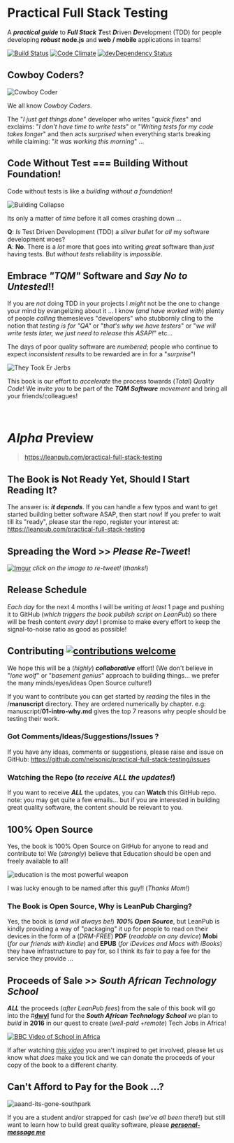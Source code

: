 # Practical Full Stack Testing

A ***practical guide*** to ***Full Stack*** ***T***est ***D***riven ***D***evelopment (TDD) for people developing ***robust*** **node.js** and **web / mobile** applications in teams!

[![Build Status](https://travis-ci.org/nelsonic/practical-full-stack-testing.png?branch=master)](https://travis-ci.org/nelsonic/practical-full-stack-testing) [![Code Climate](https://codeclimate.com/github/nelsonic/practical-full-stack-testing.png)](https://codeclimate.com/github/nelsonic/practical-full-stack-testing) [![devDependency Status](https://david-dm.org/nelsonic/practical-full-stack-testing/dev-status.svg)](https://david-dm.org/nelsonic/practical-full-stack-testing#info=devDependencies)


## Cowboy Coders?

![Cowboy Coder](https://raw.github.com/nelsonic/practical-full-stack-testing/master/images/cowboy-coder.png "Cowboy Coder")

We all know *Cowboy Coders*.

The "*I just get things done*" developer who writes "*quick fixes*" and
exclaims: "*I don't have time to write tests*" or
"*Writing tests for my code takes longer*" and then acts *surprised* when
everything starts breaking while claiming: "*it was working this morning*" ...

## Code Without Test === Building Without Foundation!

Code without tests is like a *building without a foundation*!

![Building Collapse](https://raw.github.com/nelsonic/practical-full-stack-testing/master/images/building-collapse-940x627.jpg "Building Collapse")

Its only a matter of *time* before it all comes crashing down ...

**Q**: *Is* Test Driven Development (TDD) a *silver bullet* for *all* my software development woes?  
**A**: **No**.
There is a *lot* more that goes into writing *great* software than
*just* having tests. But *without tests* reliability is *impossible*.

## Embrace *"TQM"* Software and *Say No to Untested*!!

If you are *not* doing TDD in your projects I *might* not be
the one to change your mind by evangelizing about it ... I know
(*and have worked with*) plenty of
people *calling* themesleves "developers" who stubbornly cling to the notion
that *testing is for "QA"* or "*that's why we have testers*" or "*we will write tests later, we just need to release this ASAP!*" etc...  

The days of poor quality software are *numbered*; people who continue to expect *inconsistent results* to be rewarded are in for a "*surprise*"!

![They Took Er Jerbs](https://raw.github.com/nelsonic/practical-full-stack-testing/master/manuscript/images/they-took-our-jerbs.jpg "They Took Er Jerbs")


This book is our effort to *accelerate* the process towards (*Total*) *Quality Code*! We invite *you* to be part of the ***TQM Software*** *movement* and bring all your friends/colleagues!

 <br />


# *Alpha* Preview

> https://leanpub.com/practical-full-stack-testing

## The Book is Not Ready Yet, Should I Start Reading It?

The answer is: ***it depends***.
If you can handle a few typos and want to get started building better software ASAP, then start *now*! If you prefer to wait till its "ready", please star the repo, register your interest at: https://leanpub.com/practical-full-stack-testing


## Spreading the Word >> *Please Re-Tweet*!

[![Imgur](https://raw.githubusercontent.com/nelsonic/practical-full-stack-testing/master/manuscript/images/pfst-initial-tweet-with-retweets.png)](https://twitter.com/nelsonic/status/607053734502375424) *click on the image to re-tweet!* (*thanks!*)



## Release Schedule

*Each day* for the next 4 months I will be writing *at least* 1 page and pushing it to GitHub (*which triggers the book publish script on LeanPub*) so there will be fresh content *every day*! I promise to make every effort to keep the signal-to-noise ratio as good as possible!

## Contributing [![contributions welcome](https://img.shields.io/badge/contributions-welcome-brightgreen.svg?style=flat)](https://github.com/dwyl/esta/issues)

We hope this will be a (*highly*) ***collaborative*** effort! (We don't believe in "*lone wolf*" or "*basement genius*" approach to building things... we prefer the many minds/eyes/ideas Open Source culture!)

If you want to contribute you can get started by *reading* the files in the
 /**manuscript** directory. They are ordered numerically by chapter. e.g:
 manuscript/**01-intro-why.md** gives the top 7 reasons why people should be
 testing their work.

### Got Comments/Ideas/Suggestions/Issues ?

If you have any ideas, comments or suggestions, please raise and issue on GitHub: https://github.com/nelsonic/practical-full-stack-testing/issues


### Watching the Repo (*to receive ALL the updates!*)

If you want to receive ***ALL*** the updates, you can **Watch** this GitHub repo. note: you may get quite a few emails... but if you are interested in building great quality software, the content should be relevant to you.

## 100% Open Source

Yes, the book is 100% Open Source on GitHub for anyone to read and contribute to! We (*strongly*) believe that Education should be open and freely available to all!

![education is the most powerful weapon](https://raw.githubusercontent.com/nelsonic/practical-full-stack-testing/master/manuscript/images/Nelson-Mandela-Education-is-the-most-powerful-weapon-you-can-use-to-change-the-world.png)

I was lucky enough to be named after this guy!! (*Thanks Mom!*)



### The Book is Open Source, Why is LeanPub Charging?

Yes, the book is (*and will always be!*) ***100% Open Source***, but LeanPub is kindly providing a way of "packaging" it up for people to read on their devices in the form of a (*DRM-FREE*) **PDF** (*readable on any device*) **Mobi** (*for our friends with kindle*) and **EPUB** (*for iDevices and Macs with iBooks*) they have infrastructure to pay for, so I think its fair to pay a fee for the service they provide ...


## Proceeds of Sale >> *South African Technology School*

***ALL*** the proceeds (*after LeanPub fees*) from the sale of this book will go into the #[**dwyl**](https://github.com/dwyl/) fund for the ***South African Technology School***
we plan to *build* in **2016** in our quest to create (*well-paid +remote*) Tech Jobs in Africa!

[![BBC Video of School in Africa](https://raw.githubusercontent.com/nelsonic/practical-full-stack-testing/master/manuscript/images/bbc-school-video-screenshot.png)](http://www.bbc.co.uk/education/clips/zjh4d2p "BBC Video of School in South Africa")

If after watching [*this video*](http://www.bbc.co.uk/education/clips/zjh4d2p) you aren't inspired to get involved,
please let us know what *does* make you tick and we can donate the proceeds of your copy of the book to a different charity.


## Can't Afford to Pay for the Book ...?

![aaand-its-gone-southpark](https://raw.githubusercontent.com/nelsonic/practical-full-stack-testing/master/manuscript/images/aaand-its-gone-southpark.jpg)

If you are a student and/or strapped for cash (*we've all been there*!) but still want to learn how to build great quality software, please [***personal-message me***](https://twitter.com/nelsonic)
